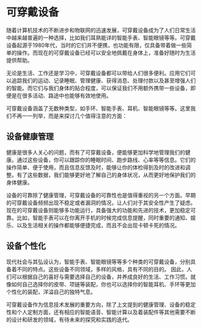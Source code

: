 # 可穿戴设备
随着计算机技术的不断进步和物联网的迅速发展，可穿戴设备成为了人们日常生活中越来越普遍的一种选择，比如我们耳熟能详的智能手表、智能眼镜等等。可穿戴设备起源于1980年代，当时的它们并不便携，也功能有限，仅具备带着做一些简单的操作。而现在的可穿戴设备已经可以安全地佩戴在身体上，准备好随时为生活提供帮助。

无论是生活、工作还是学习中，可穿戴设备都可以带给人们很多便利。应用它们可以追踪我们的运动、记录睡眠、管理健康、获得消息、处理付款以及甚至增强人们的智能。而它们与我们身体的贴合程度，可以保证我们不用额外携带一些设备，即便是在很多活动、路途中也能够有效地使用。

可穿戴设备涵盖了无数种类型，如手环、智能手表、耳机、智能眼镜等等。这里我们不再一一列举，而是来探讨几个值得注意的方面：

## 设备健康管理
健康是很多人关心的问题，而有了可穿戴设备，便能够更加科学地管理我们的健康。通过这些设备，你可以跟踪你的睡眠时间、跑步路线、心率等等信息。它们的操作简单、便于使用，而且信息反馈及时，能够让你的体检得到及时的改进和调整。有了这些数据，我们能够更好地了解自己的身体状况，从而更好地保护我们的身体健康。

设备的可靠除了健康管理，可穿戴设备的可靠性也是值得重视的另一个方面。早期的可穿戴设备频频出现不稳定或者漏洞的情况，让人们对于其安全性产生了疑虑。现在的可穿戴设备则能够多功能运行，具备强大的功能和先进的技术，更加稳定可靠。比如，智能手表可以在你离开手机的时候完成信息提醒，同时重要的通知、娱乐、以及生活相关的操作都能够便捷完成，而且不会出现卡顿卡死的情况。

## 设备个性化
现代社会与其弘设认为，智能手表、智能眼镜等等多个种类的可穿戴设备，分别具备着不同的特点。这些设备不同领域，多样的风格，具有不同的目的。 因此，人们可以根据自己的喜好与需要选择自己的设备，并养成良好的生活、工作习惯。就像如何自己选择你的皮带、项链等装配，你也可以选择你的智能耳机、手环等更加个性化的装配，洋溢自己的独特气息。

可穿戴设备作为信息技术发展的重要方向，除了上文提到的健康管理、设备的稳定性和个人定制方面，还有相应的智能语音、智能计算以及着装配件等其他需要不断的设计和研发的领域，有待未来的探究和实践的迭代。